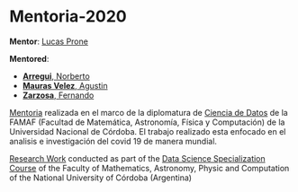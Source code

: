 # Mentoria-2020

__Mentor__: [Lucas Prone](https://github.com/lprone)

__Mentored__: 
* [__Arregui__, Norberto](https://github.com/na1988)
* [__Mauras Velez__, Agustin](https://github.com/AgusVelez5)
* [__Zarzosa__, Fernando](https://github.com/zarfer007)

[Mentoria](https://youtu.be/VK-w2wvbA4w) realizada en el marco de la diplomatura de [Ciencia de Datos](http://diplodatos.famaf.unc.edu.ar/) de la FAMAF (Facultad de Matemática, Astronomía, Física y Computación) de la Universidad Nacional de Córdoba. El trabajo realizado esta enfocado en el analisis e investigación del covid 19 de manera mundial. 

[Research Work](https://youtu.be/VK-w2wvbA4w) conducted as part of the [Data Science Specialization Course](http://diplodatos.famaf.unc.edu.ar/) of the Faculty of Mathematics, Astronomy, Physic and Computation of the National University of Córdoba (Argentina)


